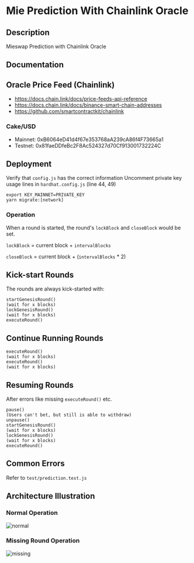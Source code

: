# Mie Prediction With Chainlink Oracle

## Description

Mieswap Prediction with Chainlink Oracle

## Documentation

## Oracle Price Feed (Chainlink)

- https://docs.chain.link/docs/price-feeds-api-reference
- https://docs.chain.link/docs/binance-smart-chain-addresses
- https://github.com/smartcontractkit/chainlink

### Cake/USD

- Mainnet: 0xB6064eD41d4f67e353768aA239cA86f4F73665a1
- Testnet: 0x81faeDDfeBc2F8Ac524327d70Cf913001732224C

## Deployment

Verify that `config.js` has the correct information
Uncomment private key usage lines in `hardhat.config.js` (line 44, 49)

```
export KEY_MAINNET=PRIVATE_KEY
yarn migrate:[network]
```

### Operation

When a round is started, the round's `lockBlock` and `closeBlock` would be set.

`lockBlock` = current block + `intervalBlocks`

`closeBlock` = current block + (`intervalBlocks` \* 2)

## Kick-start Rounds

The rounds are always kick-started with:

```
startGenesisRound()
(wait for x blocks)
lockGenesisRound()
(wait for x blocks)
executeRound()
```

## Continue Running Rounds

```
executeRound()
(wait for x blocks)
executeRound()
(wait for x blocks)
```

## Resuming Rounds

After errors like missing `executeRound()` etc.

```
pause()
(Users can't bet, but still is able to withdraw)
unpause()
startGenesisRound()
(wait for x blocks)
lockGenesisRound()
(wait for x blocks)
executeRound()
```

## Common Errors

Refer to `test/prediction.test.js`

## Architecture Illustration

### Normal Operation

![normal](images/normal-round.png)

### Missing Round Operation

![missing](images/missing-round.png)
